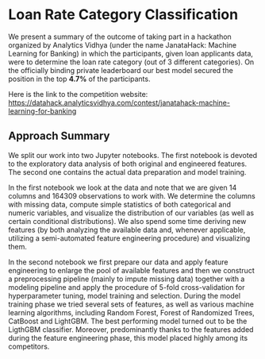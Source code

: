 # Loan Rate Category Classification

We present a summary of the outcome of taking part in a hackathon organized by Analytics Vidhya (under the name JanataHack: Machine Learning for Banking) in which the participants, given loan applicants data, were to determine the loan rate category (out of 3 different categories). On the officially binding private leaderboard our best model secured the position in the top **4.7%** of the participants.

Here is the link to the competition website: https://datahack.analyticsvidhya.com/contest/janatahack-machine-learning-for-banking

## Approach Summary

We split our work into two Jupyter notebooks. The first notebook is devoted to the exploratory data analysis of both original and engineered features. The second one contains the actual data preparation and model training. 

In the first notebook we look at the data and note that we are given 14 columns and 164309 observations to work with. We determine the columns with missing data, compute simple statistics of both categorical and numeric variables, and visualize the distribution of our variables (as well as certain conditional distributions). We also spend some time deriving new features (by both analyzing the available data and, whenever applicable, utilizing a semi-automated feature engineering procedure) and visualizing them.

In the second notebook we first prepare our data and apply feature engineering to enlarge the pool of available features and then we construct a preprocessing pipeline (mainly to impute missing data) together with a modeling pipeline and apply the procedure of 5-fold cross-validation for hyperparameter tuning, model training and selection. During the model training phase we tried several sets of features, as well as various machine learning algorithms, including Random Forest, Forest of Randomized Trees, CatBoost and LightGBM. The best performing model turned out to be the LigthGBM classifier. Moreover, predominantly thanks to the features added during the feature engineering phase, this model placed highly among its competitors.



